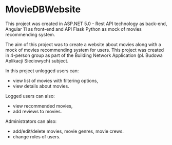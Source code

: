 # MovieDBWebsite

This project was created in ASP.NET 5.0 - Rest API technology as back-end, Angular 11 as front-end and API Flask Python as mock of movies recommending system.

The aim of this project was to create a website about movies along with a mock of movies recommending system for users. This project was created in 4-person group as part of the Building Network Application (pl. Budowa Aplikacji Sieciowych) subject.

In this project unlogged users can:
- view list of movies with filtering options,
- view details about movies.

Logged users can also:
- view recommended movies,
- add reviews to movies.

Administrators can also:
- add/edit/delete movies, movie genres, movie crews.
- change roles of users.
